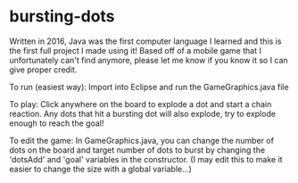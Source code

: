 # bursting-dots
Written in 2016,
Java was the first computer language I learned and this is the first full project I made using it! 
Based off of a mobile game that I unfortunately can't find anymore, please let me know if you know 
it so I can give proper credit.

To run (easiest way): 
Import into Eclipse and run the GameGraphics.java file

To play: 
Click anywhere on the board to explode a dot and start a chain reaction. Any dots that
hit a bursting dot will also explode, try to explode enough to reach the goal!

To edit the game:
In GameGraphics.java, you can change the number of dots on the board and target number of dots to burst by 
changing the 'dotsAdd' and 'goal' variables in the constructor. (I may edit this to make it easier to change 
the size with a global variable...)
